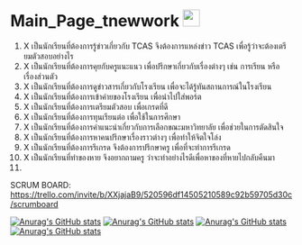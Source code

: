 # Main_Page_tnewwork <img src="https://media.giphy.com/media/hvRJCLFzcasrR4ia7z/giphy.gif" width="30px">
 
1. X เป็นนักเรียนที่ต้องการรู้ข่าวเกี่ยวกับ TCAS จึงต้องการแหล่งข่าว TCAS เพื่อรู้ว่าจะต้องเตรียมตัวสอบอย่างไร
2. X เป็นนักเรียนที่ต้องการคุยกับครูแนะแนว เพื่อปรึกษาเกี่ยวกับเรื่องต่างๆ เช่น การเรียน หรือ เรื่องส่วนตัว
3. X เป็นนักเรียนที่ต้องการดูข่าวสารเกี่ยวกับโรงเรียน เพื่อจะได้รู้ทันสถานการณ์ในโรงเรียน
4. X เป็นนักเรียนที่ต้องการเข้าค่ายของโรงเรียน เพื่อนำไปใส่พอร์ต
5. X เป็นนักเรียนที่ต้องการเตรียมตัวสอบ เพื่อเกรดที่ดี
6. X เป็นนักเรียนที่ต้องการทุนเรียนต่อ เพื่อใช้ในการศึกษา
7. X เป็นนักเรียนที่ต้องการคำแนะนำเกี่ยวกับการเลือกขณะมหาวิทยาลัย เพื่อช่วยในการตัดสินใจ
8. X เป็นนักเรียนที่ต้องการหาคนปรึกษาเรื่องราวต่างๆ เพื่อทำให้จิตใจโล่ง 
9. X เป็นนักเรียนที่ต้องการรึเกรด จึงต้องการปรึกษาครู เพื่อที่จะทำการรีเกรด
10. X เป็นนักเรียนที่ทำของหาย จึงอยากถามครู ว่าจะทำอย่างไรดีเพื่อหาของที่หายไปกลับคืนมา
11. 


SCRUM BOARD: https://trello.com/invite/b/XXjajaB9/520596df14505210589c92b59705d30c/scrumboard

[![Anurag's GitHub stats](https://github-readme-stats.vercel.app/api?username=KERPAZ)](https://github.com/iamdiluxedbutcooler/Ionic_Project_tnewwork/github-readme-stats)
[![Anurag's GitHub stats](https://github-readme-stats.vercel.app/api?username=iamdiluxedbutcooler)](https://github.com/iamdiluxedbutcooler/Ionic_Project_tnewwork/github-readme-stats)
[![Anurag's GitHub stats](https://github-readme-stats.vercel.app/api?username=KaiserAAAAAAAAAAN)](https://github.com/iamdiluxedbutcooler/Ionic_Project_tnewwork/github-readme-stats)
[![Anurag's GitHub stats](https://github-readme-stats.vercel.app/api?username=newlesk)](https://github.com/iamdiluxedbutcooler/Ionic_Project_tnewwork/github-readme-stats)
